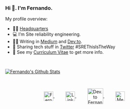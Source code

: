### Hi 👋. I'm **Fernando**.
<div><p>My profile overview: </p></div>

- 👨‍🚀 [Headquarters](https://fernandoh.com/)
- 💻 I’m Site reliability engineering. 
- ✍🏻 Writing in [Medium](https://medium.com/@FernandoFH) and [Dev.to](https://dev.to/fernandofh).  
- 🚀 Sharing tech stuff in [Twitter](https://twitter.com/fernandof_h) #SREThisIsTheWay
- 📝 See my [Curriculum Vitae]() to get more info.

<br/>
<p align="left">
  <a href="#user-30538313-pinned-items-reorder-form">
    <img align="center" src="https://github-readme-stats.vercel.app/api?username=FernandoFH&show_icons=true"  alt="Fernando's Github Stats"/>
  </a>
</p>

<br/>
<p align="center">
  
<a href="https://twitter.com/fernandof_h" target="_blank">
  <img align="center" alt="Fernando Hernandez | Twitter" width="30px" src="https://cdn.jsdelivr.net/npm/simple-icons@v3/icons/twitter.svg" />
</a>  
&nbsp;&nbsp;&nbsp;&nbsp;&nbsp;&nbsp;&nbsp;&nbsp;
<a href="https://www.linkedin.com/in/fernandoh/" target="_blank">
  <img align="center" alt="Linkedin Fernando H" width="30px" src="https://cdn.jsdelivr.net/npm/simple-icons@v3/icons/linkedin.svg" />
</a>
&nbsp;&nbsp;&nbsp;&nbsp;&nbsp;&nbsp;&nbsp;&nbsp;
<a href="https://dev.to/fernandofh" target="_blank">
  <img align="center" alt="Dev.to Fernando H" width="50px" src="https://cdn.jsdelivr.net/npm/simple-icons@3.11.0/icons/dev-dot-to.svg" />
</a>
&nbsp;&nbsp;&nbsp;&nbsp;&nbsp;&nbsp;&nbsp;&nbsp;
<a href="https://medium.com/@FernandoFH" target="_blank">
  <img align="center" alt="Medium Fernando H" width="30px" src="https://cdn.jsdelivr.net/npm/simple-icons@3.11.0/icons/medium.svg" />
</a>
</p>
